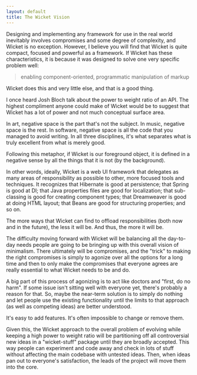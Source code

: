 ```yaml
---
layout: default
title: The Wicket Vision
---
```


Designing and implementing any framework for use in the real world inevitably
involves compromises and some degree of complexity, and Wicket is no
exception. However, I believe you will find that Wicket is quite compact,
focused and powerful as a framework. If Wicket has these characteristics, it
is because it was designed to solve one very specific problem well:

> enabling component-oriented, programmatic manipulation of markup

Wicket does this and very little else, and that is a good thing.

I once heard Josh Bloch talk about the power to weight ratio of an API. The
highest compliment anyone could make of Wicket would be to suggest that
Wicket has a lot of power and not much conceptual surface area.

In art, negative space is the part that's not the subject. In music, negative
space is the rest. In software, negative space is all the code that you
managed to avoid writing. In all three disciplines, it's what separates what
is truly excellent from what is merely good.

Following this metaphor, if Wicket is our foreground object, it is defined in
a negative sense by all the things that it is not (by the background).

In other words, ideally, Wicket is a web UI framework that delegates as many
areas of responsibility as possible to other, more focused tools and
techniques. It recognizes that Hibernate is good at persistence; that Spring is
good at DI; that Java properties files are good for
localization; that sub-classing is good for creating component types; that
Dreamweaver is good at doing HTML layout; that Beans are good for structuring
properties; and so on.

The more ways that Wicket can find to offload responsibilities (both now and
in the future), the less it will be. And thus, the more it will be.

The difficulty moving forward with Wicket will be balancing all the
day-to-day needs people are going to be bringing up with this overall vision
of minimalism. There ultimately will be compromises, and the "trick" to
making the right compromises is simply to agonize over all the options for a
long time and then to only make the compromises that everyone agrees are
really essential to what Wicket needs to be and do.

A big part of this process of agonizing is to act like doctors and "first, do
no harm". If some issue isn't sitting well with everyone yet, there's
probably a reason for that. So, maybe the near-term solution is to simply do
nothing and let people use the existing functionality until the limits to
that approach (as well as competing ideas) are better understood.

It's easy to add features. It's often impossible to change or remove them.

Given this, the Wicket approach to the overall problem of evolving while
keeping a high power to weight ratio will be partitioning off all
controversial new ideas in a "wicket-stuff" package until they are broadly
accepted. This way people can experiment and code away and check in lots of
stuff without affecting the main codebase with untested ideas. Then, when
ideas pan out to everyone's satisfaction, the leads of the
project will move them into the core.
